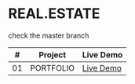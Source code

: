 # REAL.ESTATE

check the master branch



| # | Project | Live Demo |
|---|---------|-----------|
| 01 | PORTFOLIO | [Live Demo](https://kumargit01.github.io/PORT/) |
